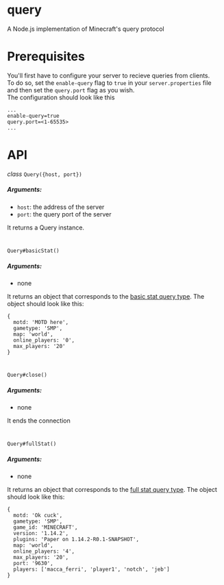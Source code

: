 # query
A Node.js implementation of Minecraft's query protocol

# Prerequisites
You'll first have to configure your server to recieve queries from clients.<br>
To do so, set the `enable-query` flag to `true` in your `server.properties` file and then set the `query.port` flag as you wish. <br>
The configuration should look like this<br>
```
...
enable-query=true
query.port=<1-65535>
...
```


# API
*class* `Query({host, port})`<br>
##### Arguments:
* `host`: the address of the server
* `port`: the query port of the server

It returns a Query instance.<br>
#

`Query#basicStat()`<br>
##### Arguments: 
* none

It returns an object that corresponds to the [basic stat query type](https://wiki.vg/Query#Basic_stat).
The object should look like this:
```
{ 
  motd: 'MOTD here',
  gametype: 'SMP',
  map: 'world',
  online_players: '0',
  max_players: '20' 
}
```
#
`Query#close()`
##### Arguments: 
* none

It ends the connection
#
`Query#fullStat()`
##### Arguments: 
* none

It returns an object that corresponds to the [full stat query type](https://wiki.vg/Query#Full_stat).
The object should look like this:
```
{ 
  motd: 'Ok cuck',
  gametype: 'SMP',
  game_id: 'MINECRAFT',
  version: '1.14.2',
  plugins: 'Paper on 1.14.2-R0.1-SNAPSHOT',
  map: 'world',
  online_players: '4',
  max_players: '20',
  port: '9630',
  players: ['macca_ferri', 'player1', 'notch', 'jeb'] 
}
```
